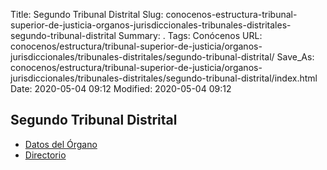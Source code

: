 Title: Segundo Tribunal Distrital
Slug: conocenos-estructura-tribunal-superior-de-justicia-organos-jurisdiccionales-tribunales-distritales-segundo-tribunal-distrital
Summary: .
Tags: Conócenos
URL: conocenos/estructura/tribunal-superior-de-justicia/organos-jurisdiccionales/tribunales-distritales/segundo-tribunal-distrital/
Save_As: conocenos/estructura/tribunal-superior-de-justicia/organos-jurisdiccionales/tribunales-distritales/segundo-tribunal-distrital/index.html
Date: 2020-05-04 09:12
Modified: 2020-05-04 09:12


## Segundo Tribunal Distrital


* [Datos del Órgano](datos-del-organo/)
* [Directorio](directorio/)



